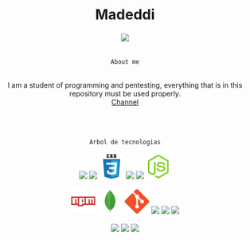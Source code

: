 <h1 align="center">Madeddi</h1>
<p align="center" align-items="center">
  <img align="center" src="https://komarev.com/ghpvc/?username=madeddi"/><br><br>
  <p align="center">
    <code>About me</code><br><br>
    <p align="center">I am a student of programming and pentesting, everything that is in this repository must be used properly. <br> <a href="https://www.youtube.com/channel/UC41J2k2ByGup5LoP_6ioK7Q">Channel</a></p>
  </p><br><br>
  <p align="center">
    <code>Arbol de tecnologias</code><br><br>
    <img src="https://upload.wikimedia.org/wikipedia/commons/thumb/4/4c/Typescript_logo_2020.svg/1024px-Typescript_logo_2020.svg.png" width=50></img>
    <img src="https://upload.wikimedia.org/wikipedia/commons/thumb/6/61/HTML5_logo_and_wordmark.svg/512px-HTML5_logo_and_wordmark.svg.png" width=50></img>
    <img src="https://raw.githubusercontent.com/devicons/devicon/master/icons/css3/css3-original-wordmark.svg" width=50></img>
    <img src="https://upload.wikimedia.org/wikipedia/commons/thumb/9/99/Unofficial_JavaScript_logo_2.svg/1200px-Unofficial_JavaScript_logo_2.svg.png" width=50</img>
    <img src="https://upload.wikimedia.org/wikipedia/commons/thumb/c/c3/Python-logo-notext.svg/1200px-Python-logo-notext.svg.png" width=50></img>
    <img src="https://raw.githubusercontent.com/devicons/devicon/master/icons/nodejs/nodejs-original.svg" width=50></img></img></br></br>
    <img src="https://raw.githubusercontent.com/devicons/devicon/master/icons/npm/npm-original-wordmark.svg" width=50></img>
    <img src="https://raw.githubusercontent.com/devicons/devicon/master/icons/mongodb/mongodb-original.svg" width=50></img>
    <img src="https://raw.githubusercontent.com/devicons/devicon/master/icons/git/git-original.svg" width=50></img>
    <img src="https://iconape.com/wp-content/png_logo_vector/express-js-logo.png" width="50"></img>
    <img src="https://upload.wikimedia.org/wikipedia/commons/thumb/9/91/Electron_Software_Framework_Logo.svg/2048px-Electron_Software_Framework_Logo.svg.png" width=50></img>
    <img src="https://1000marcas.net/wp-content/uploads/2020/11/MySQL-logo.png" width=50></img></br></br>
    <img src="https://icons-for-free.com/iconfiles/png/512/design+development+facebook+framework+mobile+react+icon-1320165723839064798.png" width=50>
    <img src="https://progsoft.net/images/metasploit-community-edition-icon-6b894e45f96681688c6d29e0376a7ed5aaa636e1.png" width=50></img>
    <img src="https://upload.wikimedia.org/wikipedia/commons/thumb/3/3f/Fedora_logo.svg/1024px-Fedora_logo.svg.png" width=50></img>
    <!--<img src="https://upload.wikimedia.org/wikipedia/commons/thumb/1/18/ISO_C%2B%2B_Logo.svg/306px-ISO_C%2B%2B_Logo.svg.png" width=50></img> lo pondre cuando sea semi-senior en c++-->
  </p>
    
</p>
